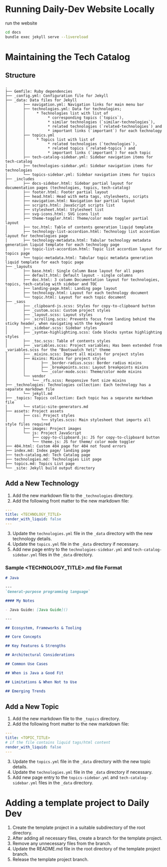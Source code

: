 # Running Daily-Dev Website Locally

run the website
```bash
cd docs
bundle exec jekyll serve --livereload
```

# Maintaining the Tech Catalog

## Structure
```text
.
├── Gemfile: Ruby dependencies
├── _config.yml: Configuration file for Jekyll
├── _data: Data files for Jekyll
│       ├── navigation.yml: Navigation links for main menu bar
│       ├── technologies.yml: Data for technologies;
│       │     * Technologies list with list of
│       │          * corresponding topics (`topics`),
│       │          * similar technologies (`similar-technologies`),
│       │          * related technologies (`related-technologies`) and
│       │          * important links (`important`) for each technology
│       ├── topics.yml
│       │     * Topics list with list of
│       │          * related technologies (`technologies`),
│       │          * related topics (`related-topics`) and
│       │          * important links (`important`) for each topic
│       ├── tech-catalog-sidebar.yml: Sidebar navigation items for tech-catalog
│       ├── technologies-sidebar.yml: Sidebar navigation items for technologies
│       └── topics-sidebar.yml: Sidebar navigation items for topics
├── _includes
│       ├── docs-sidebar.html: Sidebar partial layout for documentation pages (technologies, topics, tech-catalog)
│       ├── footer.html: Footer partial layout
│       ├── head.html: Head with meta tags, stylesheets, scripts
│       ├── navigation.html: Navigation bar partial layout
│       ├── scripts.html: JavaScript scripts list
│       ├── stylesheet.html: Stylesheet list
│       ├── svg-icons.html: SVG icons list
│       ├── theme-toggler.html: Theme/color mode toggler partial layout
│       ├── toc.html: Table of contents generation liquid template
│       ├── technology-list-accordion.html: Technology list accordion layout for technologies page  
│       ├── technology-metadata.html: Tabular technology metadata generation liquid template for each technology page
│       ├── topic-list-accordion.html: Topic list accordion layout for topics page
│       └── topic-metadata.html: Tabular topic metadata generation liquid template for each topic page
├── _layouts
│       ├── base.html: Single Column Base layout for all pages
│       ├── default.html: Default layout - single columns
│       ├── doc.html: 3 column Documentation layout for technologies, topics, tech-catalog with sidebar and TOC
│       ├── landing-page.html: Landing page layout
│       ├── technology.html: Layout for each technology document
│       └── topic.html: Layout for each topic document
├── _sass
│       ├── _clipboard-js.scss: Styles for copy-to-clipboard button
│       ├── _custom.scss: Custom project styles
│       ├── _layout.scss: Layout styles
│       ├── _scrolling.scss: Prevents focus from landing behind the sticky header, when navigating with the keyboard
│       ├── _sidebar.scss: Sidebar styles
│       ├── _syntax-highlighting.scss: Code blocks syntax highlighting styles
│       ├── _toc.scss: Table of contents styles
│       ├── _variables.scss: Project variables; Has been extended from _variables.scss for the "Bootswatch Yeti" theme
│       ├── _mixins.scss: Import all mixins for project styles
│       ├── mixins: Mixins for project styles
│       │       ├── _border-radius.scss: Border radius mixins
│       │       ├── _breakpoints.scss: Layout breakpoints mixins
│       │       └── _color-mode.scss: Theme/color mode mixins
│       └── vendor
│           └── _rfs.scss: Responsive font size mixins
├── _technologies: Technologies collection: Each technology has a separate markdown file
│       └── jekyll.md
├── _topics: Topics collection: Each topic has a separate markdown file
│       └── static-site-generators.md
├── assets: Project assets
│       ├── css: Project styles
│       │       └── styles.scss: Main stylesheet that imports all style files required
│       ├── images: Project images
│       └── js: Project JavaScript
│           ├── copy-to-clipboard.js: JS for copy-to-clipboard button
│           └── theme.js: JS for theme/ color mode toggler
├── 404.html: Custom 404 page for 404 not found errors
├── index.md: Index page/ landing page
├── tech-catalog.md: Tech Catalog page
├── technologies.md: Technologies List page
├── topics.md: Topics List page
└── _site: Jekyll build output directory
```


## Add a New Technology
1. Add the new markdown file to the `_technologies` directory.
2. Add the following front matter to the new markdown file:
```yaml
---
title: <TECHNOLOGY_TITLE>
render_with_liquid: false
---
```
3. Update the `technologies.yml` file in the `_data` directory with the new technology details.
4. Update the `topics.yml` file in the `_data` directory if necessary.
5. Add new page entry to the `technologies-sidebar.yml` and `tech-catalog-sidebar.yml` files in the `_data` directory.

### Sample <TECHNOLOGY_TITLE>.md file Format

```markdown
# Java

---
`General-purpose programming language`

#### My Notes

- Java Guide: [Java Guide]()

---

## Ecosystem, Frameworks & Tooling

## Core Concepts

## Key Features & Strengths

## Architectural Considerations

## Common Use Cases

## When is Java a Good Fit

## Limitations & When Not to Use

## Emerging Trends
```

## Add a New Topic
1. Add the new markdown file to the `_topics` directory.
2. Add the following front matter to the new markdown file:
```yaml
---
title: <TOPIC_TITLE>
# if the file contains liquid tags/html content 
render_with_liquid: false 
---
```
3. Update the `topics.yml` file in the `_data` directory with the new topic details.
4. Update the `technologies.yml` file in the `_data` directory if necessary.
5. Add new page entry to the `topics-sidebar.yml` and `tech-catalog-sidebar.yml` files in the `_data` directory.

# Adding a template project to Daily Dev

1. Create the template project in a suitable subdirectory of the root directory.
2. After adding all necessary files, create a branch for the template project.
3. Remove any unnecessary files from the branch.
4. Update the README.md file in the root directory of the template project branch.
5. Release the template project branch.